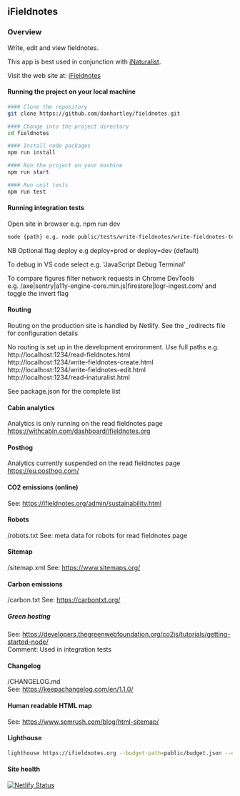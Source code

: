 ## iFieldnotes

### Overview
Write, edit and view fieldnotes. 

This app is best used in conjunction with [iNaturalist](https://www.inaturalist.org/).

Visit the web site at: [iFieldnotes](https://www.ifieldnotes.org/)

#### Running the project on your local machine

```bash
#### Clone the repository
git clone https://github.com/danhartley/fieldnotes.git

#### Change into the project directory
cd fieldnotes

#### Install node packages
npm run install

#### Run the project on your machine
npm run start

#### Run unit tests
npm run test

````

#### Running integration tests

Open site in browser e.g. npm run dev

```bash
node {path} e.g. node public/tests/write-fieldnotes/write-fieldnotes-tests.js
````

NB Optional flag deploy e.g deploy=prod or deploy=dev (default)

To debug in VS code select e.g. 'JavaScript Debug Terminal'

To compare figures filter network requests in Chrome DevTools  
e.g. /axe|sentry|a11y-engine-core.min.js|firestore|logr-ingest.com/ and toggle the invert flag

#### Routing
Routing on the production site is handled by Netlify.
See the _redirects file for configuration details

No routing is set up in the development environment. Use full paths e.g.  
http://localhost:1234/read-fieldnotes.html  
http://localhost:1234/write-fieldnotes-create.html  
http://localhost:1234/write-fieldnotes-edit.html  
http://localhost:1234/read-inaturalist.html  
  
See package.json for the complete list  

#### Cabin analytics
Analytics is only running on the read fieldnotes page
https://withcabin.com/dashboard/ifieldnotes.org

#### Posthog
Analytics currently suspended on the read fieldnotes page
https://eu.posthog.com/

#### CO2 emissions (online)
See: https://ifieldnotes.org/admin/sustainability.html

#### Robots
/robots.txt
See: meta data for robots for read fieldnotes page

#### Sitemap
/sitemap.xml
See: https://www.sitemaps.org/

#### Carbon emissions
/carbon.txt
See: https://carbontxt.org/

##### Green hosting
See: https://developers.thegreenwebfoundation.org/co2js/tutorials/getting-started-node/  
Comment: Used in integration tests

#### Changelog
/CHANGELOG.md  
See: https://keepachangelog.com/en/1.1.0/

#### Human readable HTML map
See: https://www.semrush.com/blog/html-sitemap/

#### Lighthouse
```bash
lighthouse https://ifieldnotes.org --budget-path=public/budget.json --output-path=./lighthouse/lighthouse-results.html 
````

#### Site health

[![Netlify Status](https://api.netlify.com/api/v1/badges/9c06d7f9-7099-4196-b685-81166934bfe0/deploy-status)](https://app.netlify.com/sites/keen-crepe-cdae84/deploys)
